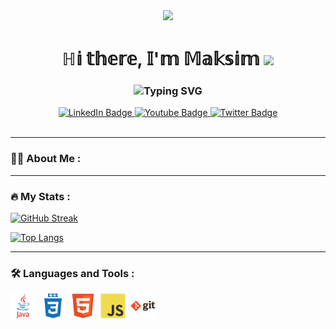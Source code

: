 <div id="header" align="center">
  <img src="https://media.giphy.com/media/WSBeyxvC1jH496xQGA/giphy.gif" wight="50" heigt="50"/>
</div>


<h1 align="center">ℍ𝕚 𝕥𝕙𝕖𝕣𝕖, 𝕀'𝕞 𝕄𝕒𝕜𝕤𝕚𝕞
<img src="https://github.com/blackcater/blackcater/raw/main/images/Hi.gif" height="32"/></h1>
<h3 align="center"><img src="https://readme-typing-svg.herokuapp.com?font=Fira+Code&pause=1000&width=435&lines=%F0%9D%95%80%F0%9D%95%9E+%F0%9D%95%97%F0%9D%95%A6%F0%9D%95%9D%F0%9D%95%9D+%F0%9D%95%A4%F0%9D%95%A5%F0%9D%95%92%F0%9D%95%94%F0%9D%95%9C+%F0%9D%95%95%F0%9D%95%96%F0%9D%95%A7%F0%9D%95%96%F0%9D%95%9D%F0%9D%95%A0%F0%9D%95%A1%F0%9D%95%96%F0%9D%95%A3+%F0%9D%95%97%F0%9D%95%A3%F0%9D%95%A0%F0%9D%95%9E+%E2%84%9D%F0%9D%95%A6%F0%9D%95%A4%F0%9D%95%A4%F0%9D%95%9A%F0%9D%95%92" alt="Typing SVG" /></h3>
<div id="badges" align="center">
  <a href="your-linkedin-URL">
    <img src="https://img.shields.io/badge/Discord-blue?style=for-the-badge&logo=discord&logoColor=white" alt="LinkedIn Badge"/>
  </a>
  <a href="your-youtube-URL">
    <img src="https://img.shields.io/badge/YouTube-red?style=for-the-badge&logo=youtube&logoColor=white" alt="Youtube Badge"/>
  </a>
  <a href="your-twitter-URL">
    <img src="https://img.shields.io/badge/Vkontakte-blue?style=for-the-badge&logo=vk&logoColor=white" alt="Twitter Badge"/>
  </a>
</div>
<div align="center">
<img src="https://komarev.com/ghpvc/?username=maximusnesacfe&style=flat-square&color=blue" alt=""/>
</div>

---


### :man_technologist: About Me :

---

### :fire: My Stats :
[![GitHub Streak](http://github-readme-streak-stats.herokuapp.com?user=maximusnesacfe&theme=dark&background=000000)](https://git.io/streak-stats)

[![Top Langs](https://github-readme-stats.vercel.app/api/top-langs/?username=maximusnesacfe&layout=compact&theme=vision-friendly-dark)](https://github.com/anuraghazra/github-readme-stats)

---

### :hammer_and_wrench: Languages and Tools :
<div>
  <img src="https://github.com/devicons/devicon/blob/master/icons/java/java-original-wordmark.svg" title="Java" alt="Java" width="40" height="40"/>&nbsp;
  <img src="https://github.com/devicons/devicon/blob/master/icons/css3/css3-plain-wordmark.svg"  title="CSS3" alt="CSS" width="40" height="40"/>&nbsp;
  <img src="https://github.com/devicons/devicon/blob/master/icons/html5/html5-original.svg" title="HTML5" alt="HTML" width="40" height="40"/>&nbsp;
  <img src="https://github.com/devicons/devicon/blob/master/icons/javascript/javascript-original.svg" title="JavaScript" alt="JavaScript" width="40" height="40"/>&nbsp;
  <img src="https://github.com/devicons/devicon/blob/master/icons/git/git-original-wordmark.svg" title="Git" **alt="Git" width="40" height="40"/>
</div>

